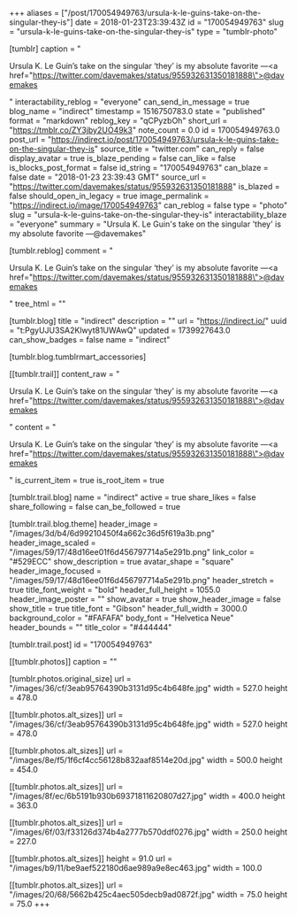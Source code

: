 +++
aliases = ["/post/170054949763/ursula-k-le-guins-take-on-the-singular-they-is"]
date = 2018-01-23T23:39:43Z
id = "170054949763"
slug = "ursula-k-le-guins-take-on-the-singular-they-is"
type = "tumblr-photo"

[tumblr]
caption = "<p>Ursula K. Le Guin&rsquo;s take on the singular &lsquo;they&rsquo; is my absolute favorite —<a href=\"https://twitter.com/davemakes/status/955932631350181888\">@davemakes</a></p>"
interactability_reblog = "everyone"
can_send_in_message = true
blog_name = "indirect"
timestamp = 1516750783.0
state = "published"
format = "markdown"
reblog_key = "qCPyzbOh"
short_url = "https://tmblr.co/ZY3jby2UO49k3"
note_count = 0.0
id = 170054949763.0
post_url = "https://indirect.io/post/170054949763/ursula-k-le-guins-take-on-the-singular-they-is"
source_title = "twitter.com"
can_reply = false
display_avatar = true
is_blaze_pending = false
can_like = false
is_blocks_post_format = false
id_string = "170054949763"
can_blaze = false
date = "2018-01-23 23:39:43 GMT"
source_url = "https://twitter.com/davemakes/status/955932631350181888"
is_blazed = false
should_open_in_legacy = true
image_permalink = "https://indirect.io/image/170054949763"
can_reblog = false
type = "photo"
slug = "ursula-k-le-guins-take-on-the-singular-they-is"
interactability_blaze = "everyone"
summary = "Ursula K. Le Guin's take on the singular 'they' is my absolute favorite —@davemakes"

[tumblr.reblog]
comment = "<p>Ursula K. Le Guin’s take on the singular ‘they’ is my absolute favorite —<a href=\"https://twitter.com/davemakes/status/955932631350181888\">@davemakes</a></p>"
tree_html = ""

[tumblr.blog]
title = "indirect"
description = ""
url = "https://indirect.io/"
uuid = "t:PgyUJU3SA2Klwyt81UWAwQ"
updated = 1739927643.0
can_show_badges = false
name = "indirect"

[tumblr.blog.tumblrmart_accessories]

[[tumblr.trail]]
content_raw = "<p>Ursula K. Le Guin’s take on the singular ‘they’ is my absolute favorite —<a href=\"https://twitter.com/davemakes/status/955932631350181888\">@davemakes</a></p>"
content = "<p>Ursula K. Le Guin&rsquo;s take on the singular &lsquo;they&rsquo; is my absolute favorite &mdash;<a href=\"https://twitter.com/davemakes/status/955932631350181888\">@davemakes</a></p>"
is_current_item = true
is_root_item = true

[tumblr.trail.blog]
name = "indirect"
active = true
share_likes = false
share_following = false
can_be_followed = true

[tumblr.trail.blog.theme]
header_image = "/images/3d/b4/6d99210450f4a662c36d5f619a3b.png"
header_image_scaled = "/images/59/17/48d16ee01f6d456797714a5e291b.png"
link_color = "#529ECC"
show_description = true
avatar_shape = "square"
header_image_focused = "/images/59/17/48d16ee01f6d456797714a5e291b.png"
header_stretch = true
title_font_weight = "bold"
header_full_height = 1055.0
header_image_poster = ""
show_avatar = true
show_header_image = false
show_title = true
title_font = "Gibson"
header_full_width = 3000.0
background_color = "#FAFAFA"
body_font = "Helvetica Neue"
header_bounds = ""
title_color = "#444444"

[tumblr.trail.post]
id = "170054949763"

[[tumblr.photos]]
caption = ""

[tumblr.photos.original_size]
url = "/images/36/cf/3eab95764390b3131d95c4b648fe.jpg"
width = 527.0
height = 478.0

[[tumblr.photos.alt_sizes]]
url = "/images/36/cf/3eab95764390b3131d95c4b648fe.jpg"
width = 527.0
height = 478.0

[[tumblr.photos.alt_sizes]]
url = "/images/8e/f5/1f6cf4cc56128b832aaf8514e20d.jpg"
width = 500.0
height = 454.0

[[tumblr.photos.alt_sizes]]
url = "/images/8f/ec/6b5191b930b69371811620807d27.jpg"
width = 400.0
height = 363.0

[[tumblr.photos.alt_sizes]]
url = "/images/6f/03/f33126d374b4a2777b570ddf0276.jpg"
width = 250.0
height = 227.0

[[tumblr.photos.alt_sizes]]
height = 91.0
url = "/images/b9/11/be9aef522180d6ae989a9e8ec463.jpg"
width = 100.0

[[tumblr.photos.alt_sizes]]
url = "/images/20/68/5662b425c4aec505decb9ad0872f.jpg"
width = 75.0
height = 75.0
+++
